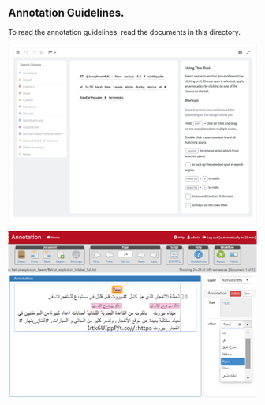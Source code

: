 
## Annotation Guidelines.
To read the annotation guidelines, read the documents in this directory.

![Appen interface for English annotations](appen-interface.png)

![The interfaces used in the LMR annotation tasks](webanno-interface.png)
